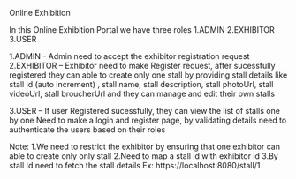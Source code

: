 Online Exhibition

In this Online Exhibition Portal we have three roles 1.ADMIN 2.EXHIBITOR 3.USER

1.ADMIN - Admin need to accept the exhibitor registration request 2.EXHIBITOR – Exhibitor need to make Register request, after sucessfully registered they can able to create only one stall by providing stall details like stall id (auto increment) , stall name, stall description, stall photoUrl, stall videoUrl, stall broucherUrl and they can manage and edit their own stalls

3.USER – If user Registered sucessfully, they can view the list of stalls one by one Need to make a login and register page, by validating details need to authenticate the users based on their roles

Note: 1.We need to restrict the exhibitor by ensuring that one exhibitor can able to create only only stall 2.Need to map a stall id with exhibitor id 3.By stall Id need to fetch the stall details Ex: https://localhost:8080/stall/1
